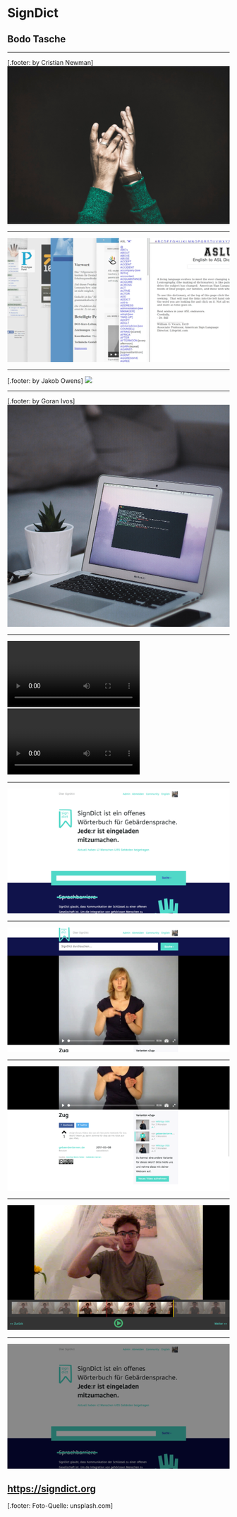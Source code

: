 # SignDict
## Bodo Tasche

---

[.footer: by Cristian Newman]
![](cristian-newman-85107.jpg)

---

![](current_state.png)

---

[.footer: by Jakob Owens]
![](jakob-owens-231039.jpg)

---

[.footer: by Goran Ivos]
![](goran-ivos-245581.jpg)

---

![autoplay loop](zug-1.mp4)
![autoplay loop](zug-2.mp4)

---

![fit](signdict-screen.png)

---

![fit](signdict-video.png)

---

![fit](signdict-varianten.png)

---

![fit](signdict-recorder.png)

---

![fit](signdict-final.png)

## https://signdict.org

[.footer: Foto-Quelle: unsplash.com]
